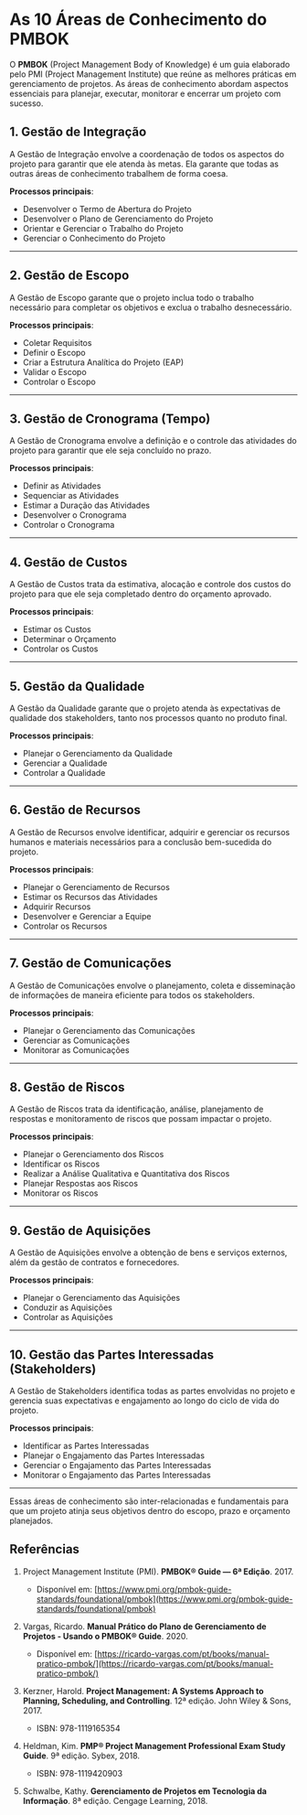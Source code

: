 # As 10 Áreas de Conhecimento do PMBOK

O **PMBOK** (Project Management Body of Knowledge) é um guia elaborado pelo PMI (Project Management Institute) que reúne as melhores práticas em gerenciamento de projetos. As áreas de conhecimento abordam aspectos essenciais para planejar, executar, monitorar e encerrar um projeto com sucesso.

## 1. Gestão de Integração
A Gestão de Integração envolve a coordenação de todos os aspectos do projeto para garantir que ele atenda às metas. Ela garante que todas as outras áreas de conhecimento trabalhem de forma coesa.

**Processos principais**:
- Desenvolver o Termo de Abertura do Projeto
- Desenvolver o Plano de Gerenciamento do Projeto
- Orientar e Gerenciar o Trabalho do Projeto
- Gerenciar o Conhecimento do Projeto

---

## 2. Gestão de Escopo
A Gestão de Escopo garante que o projeto inclua todo o trabalho necessário para completar os objetivos e exclua o trabalho desnecessário.

**Processos principais**:
- Coletar Requisitos
- Definir o Escopo
- Criar a Estrutura Analítica do Projeto (EAP)
- Validar o Escopo
- Controlar o Escopo

---

## 3. Gestão de Cronograma (Tempo)
A Gestão de Cronograma envolve a definição e o controle das atividades do projeto para garantir que ele seja concluído no prazo.

**Processos principais**:
- Definir as Atividades
- Sequenciar as Atividades
- Estimar a Duração das Atividades
- Desenvolver o Cronograma
- Controlar o Cronograma

---

## 4. Gestão de Custos
A Gestão de Custos trata da estimativa, alocação e controle dos custos do projeto para que ele seja completado dentro do orçamento aprovado.

**Processos principais**:
- Estimar os Custos
- Determinar o Orçamento
- Controlar os Custos

---

## 5. Gestão da Qualidade
A Gestão da Qualidade garante que o projeto atenda às expectativas de qualidade dos stakeholders, tanto nos processos quanto no produto final.

**Processos principais**:
- Planejar o Gerenciamento da Qualidade
- Gerenciar a Qualidade
- Controlar a Qualidade

---

## 6. Gestão de Recursos
A Gestão de Recursos envolve identificar, adquirir e gerenciar os recursos humanos e materiais necessários para a conclusão bem-sucedida do projeto.

**Processos principais**:
- Planejar o Gerenciamento de Recursos
- Estimar os Recursos das Atividades
- Adquirir Recursos
- Desenvolver e Gerenciar a Equipe
- Controlar os Recursos

---

## 7. Gestão de Comunicações
A Gestão de Comunicações envolve o planejamento, coleta e disseminação de informações de maneira eficiente para todos os stakeholders.

**Processos principais**:
- Planejar o Gerenciamento das Comunicações
- Gerenciar as Comunicações
- Monitorar as Comunicações

---

## 8. Gestão de Riscos
A Gestão de Riscos trata da identificação, análise, planejamento de respostas e monitoramento de riscos que possam impactar o projeto.

**Processos principais**:
- Planejar o Gerenciamento dos Riscos
- Identificar os Riscos
- Realizar a Análise Qualitativa e Quantitativa dos Riscos
- Planejar Respostas aos Riscos
- Monitorar os Riscos

---

## 9. Gestão de Aquisições
A Gestão de Aquisições envolve a obtenção de bens e serviços externos, além da gestão de contratos e fornecedores.

**Processos principais**:
- Planejar o Gerenciamento das Aquisições
- Conduzir as Aquisições
- Controlar as Aquisições

---

## 10. Gestão das Partes Interessadas (Stakeholders)
A Gestão de Stakeholders identifica todas as partes envolvidas no projeto e gerencia suas expectativas e engajamento ao longo do ciclo de vida do projeto.

**Processos principais**:
- Identificar as Partes Interessadas
- Planejar o Engajamento das Partes Interessadas
- Gerenciar o Engajamento das Partes Interessadas
- Monitorar o Engajamento das Partes Interessadas

---

Essas áreas de conhecimento são inter-relacionadas e fundamentais para que um projeto atinja seus objetivos dentro do escopo, prazo e orçamento planejados.


## Referências

1. Project Management Institute (PMI). **PMBOK® Guide — 6ª Edição**. 2017.
   - Disponível em: [https://www.pmi.org/pmbok-guide-standards/foundational/pmbok](https://www.pmi.org/pmbok-guide-standards/foundational/pmbok)

2. Vargas, Ricardo. **Manual Prático do Plano de Gerenciamento de Projetos - Usando o PMBOK® Guide**. 2020.
   - Disponível em: [https://ricardo-vargas.com/pt/books/manual-pratico-pmbok/](https://ricardo-vargas.com/pt/books/manual-pratico-pmbok/)

3. Kerzner, Harold. **Project Management: A Systems Approach to Planning, Scheduling, and Controlling**. 12ª edição. John Wiley & Sons, 2017.
   - ISBN: 978-1119165354

4. Heldman, Kim. **PMP® Project Management Professional Exam Study Guide**. 9ª edição. Sybex, 2018.
   - ISBN: 978-1119420903

5. Schwalbe, Kathy. **Gerenciamento de Projetos em Tecnologia da Informação**. 8ª edição. Cengage Learning, 2018.



